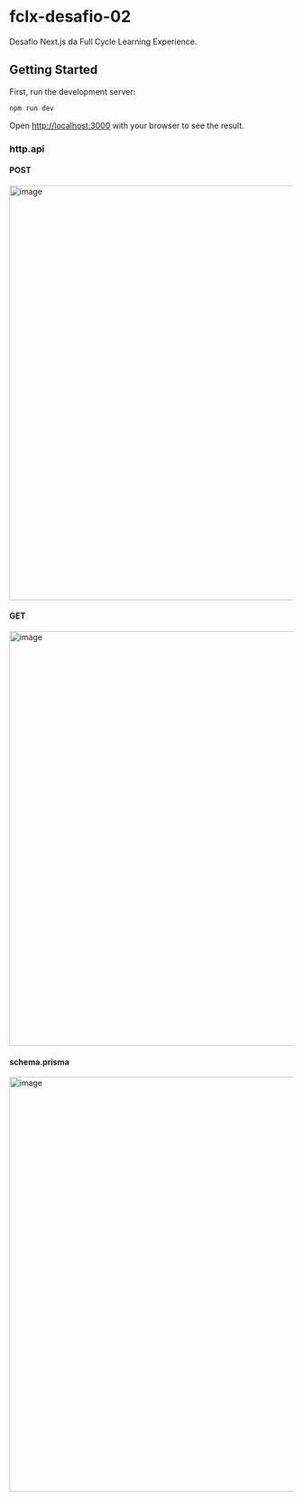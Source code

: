 # fclx-desafio-02
Desafio Next.js da Full Cycle Learning Experience.

## Getting Started

First, run the development server:

```bash
npm run dev
```

Open [http://localhost:3000](http://localhost:3000) with your browser to see the result.

### http.api

#### POST

<img width="736" alt="image" src="https://user-images.githubusercontent.com/5115895/233788483-bc7c93ae-7491-4667-a851-e29fd78bd15e.png">

#### GET

<img width="736" alt="image" src="https://user-images.githubusercontent.com/5115895/233788662-03e7e139-f367-4ea3-9c7b-9cae429adf27.png">

#### schema.prisma

<img width="736" alt="image" src="https://user-images.githubusercontent.com/5115895/233788586-c1323039-4256-44db-95f6-b1523a323dcd.png">
